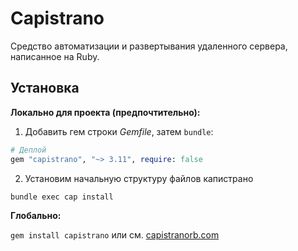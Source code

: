 # Capistrano

Средство автоматизации и развертывания удаленного сервера, написанное на Ruby.

## Установка

__Локально для проекта (предпочтительно):__

1. Добавить гем строки _Gemfile_, затем `bundle`:
```ruby
# Деплой
gem "capistrano", "~> 3.11", require: false
```
2. Установим начальную структуру файлов капистрано
```bash
bundle exec cap install
```

__Глобально:__

`gem install capistrano` или см. [capistranorb.com](https://capistranorb.com/documentation/getting-started/installation/)
